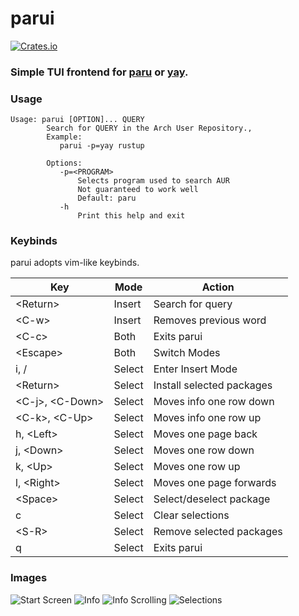 # parui
[![Crates.io](https://img.shields.io/crates/v/parui)](https://crates.io/crates/parui)

### Simple TUI frontend for [paru](https://github.com/morganamilo/paru) or [yay](https://github.com/Jguer/yay).

### Usage

```
Usage: parui [OPTION]... QUERY
        Search for QUERY in the Arch User Repository.,
        Example:
           parui -p=yay rustup

        Options:
           -p=<PROGRAM>
               Selects program used to search AUR
               Not guaranteed to work well
               Default: paru
           -h
               Print this help and exit
```

### Keybinds

parui adopts vim-like keybinds.

| Key                 | Mode   | Action                    |
|---------------------|--------|---------------------------|
| \<Return\>          | Insert | Search for query          |
| \<C-w\>             | Insert | Removes previous word     |
| \<C-c\>             | Both   | Exits parui               |
| \<Escape\>          | Both   | Switch Modes              |
| i, /                | Select | Enter Insert Mode         |
| \<Return\>          | Select | Install selected packages |
| \<C-j\>, \<C-Down\> | Select | Moves info one row down   |
| \<C-k\>, \<C-Up\>   | Select | Moves info one row up     |
| h, \<Left\>         | Select | Moves one page back       |
| j, \<Down\>         | Select | Moves one row down        |
| k, \<Up\>           | Select | Moves one row up          |
| l, \<Right\>        | Select | Moves one page forwards   |
| \<Space\>           | Select | Select/deselect package   |
| c                   | Select | Clear selections          |
| \<S-R\>             | Select | Remove selected packages  |
| q                   | Select | Exits parui               |

### Images
![Start Screen](https://user-images.githubusercontent.com/24369412/218350990-96a0f294-9612-4103-b43c-98b7ecfa2428.png)
![Info](https://user-images.githubusercontent.com/24369412/218350962-217da502-b8e3-4b0a-9bd7-bafe4e3c92ed.png)
![Info Scrolling](https://user-images.githubusercontent.com/24369412/218350977-39ed3f30-125d-4217-a01d-5b5b151e7aef.png)
![Selections](https://user-images.githubusercontent.com/24369412/218350983-bf1fee64-c635-46f1-a3a8-fdf0c0ad9190.png)
